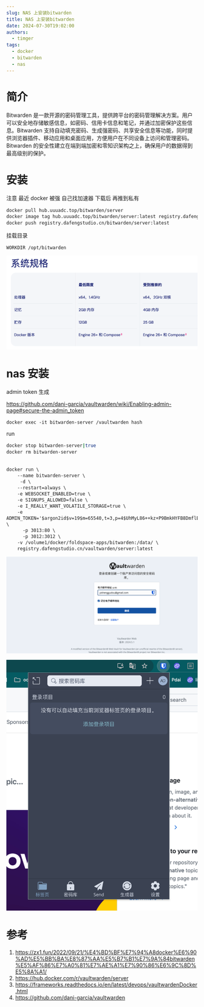 ```yaml
---
slug: NAS 上安装bitwarden
title: NAS 上安装bitwarden
date: 2024-07-30T19:02:00
authors:
  - timger
tags:
  - docker
  - bitwarden
  - nas
---
```

# 简介

Bitwarden 是一款开源的密码管理工具，提供跨平台的密码管理解决方案。用户可以安全地存储敏感信息，如密码、信用卡信息和笔记，并通过加密保护这些信息。Bitwarden 支持自动填充密码、生成强密码、共享安全信息等功能，同时提供浏览器插件、移动应用和桌面应用，方便用户在不同设备上访问和管理密码。Bitwarden 的安全性建立在端到端加密和零知识架构之上，确保用户的数据得到最高级别的保护。

# 安装

注意 最近 docker 被强
自己找加速器 下载后 再推到私有

```bash
docker pull hub.uuuadc.top/bitwarden/server 
docker image tag hub.uuuadc.top/bitwarden/server:latest registry.dafengstudio.cn/bitwarden/server:
docker push registry.dafengstudio.cn/bitwarden/server:latest
```

挂载目录

```
WORKDIR /opt/bitwarden
```


![](attachments/Pasted%20image%2020240730155318.png)
# nas 安装

admin token 生成

https://github.com/dani-garcia/vaultwarden/wiki/Enabling-admin-page#secure-the-admin_token

```
docker exec -it bitwarden-server /vaultwarden hash
```

run

```bash
docker stop bitwarden-server|true
docker rm bitwarden-server
```

```shell

docker run \
	--name bitwarden-server \
	 -d \
	--restart=always \
	-e WEBSOCKET_ENABLED=true \
	-e SIGNUPS_ALLOWED=false \
	-e I_REALLY_WANT_VOLATILE_STORAGE=true \
	-e  ADMIN_TOKEN='$argon2id$v=19$m=65540,t=3,p=4$UhMyL86++kz+P9BmkHYFB8DmflBNrWnkcrAYRYTCR4c$YGSGH494PLQkXyiRJ9wFfeXbQREPwsZsmJArEQqKtlg' \
	  -p 3013:80 \
	  -p 3012:3012 \
    -v /volume1/docker/foldspace-apps/bitwarden:/data/ \
    registry.dafengstudio.cn/vaultwarden/server:latest
```

![](attachments/Pasted%20image%2020240730171732.png)



![](attachments/Pasted%20image%2020240730171711.png)
# 参考
1. https://zx1.fun/2022/09/21/%E4%BD%BF%E7%94%A8docker%E6%90%AD%E5%BB%BA%E8%87%AA%E5%B7%B1%E7%9A%84bitwarden%E5%AF%86%E7%A0%81%E7%AE%A1%E7%90%86%E6%9C%8D%E5%8A%A1/
2. https://hub.docker.com/r/vaultwarden/server
3. https://frameworks.readthedocs.io/en/latest/devops/vaultwardenDocker.html
4. https://github.com/dani-garcia/vaultwarden